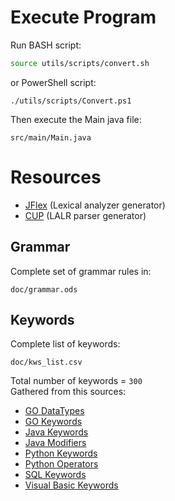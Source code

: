 # Execute Program

Run BASH script:
```BASH
source utils/scripts/convert.sh
```

or PowerShell script:
```PS1
./utils/scripts/Convert.ps1
```

Then execute the Main java file:

    src/main/Main.java

# Resources
- [JFlex](https://www.jflex.de/) (Lexical analyzer generator)
- [CUP](http://www2.cs.tum.edu/projects/cup/) (LALR parser generator)

## Grammar
Complete set of grammar rules in:

    doc/grammar.ods

## Keywords
Complete list of keywords:

    doc/kws_list.csv

Total number of keywords = `300`<br>
Gathered from this sources:
- [GO DataTypes](https://www.geeksforgeeks.org/data-types-in-go/)
- [GO Keywords](https://go.dev/ref/spec#Keywords)
- [Java Keywords](https://www.w3schools.com/java/java_ref_keywords.asp)
- [Java Modifiers](https://www.w3schools.com/java/java_modifiers.asp)
- [Python Keywords](https://www.w3schools.com/python/python_ref_keywords.asp)
- [Python Operators](https://www.w3schools.com/python/python_operators.asp)
- [SQL Keywords](https://www.w3schools.com/sql/sql_ref_keywords.asp)
- [Visual Basic Keywords](https://learn.microsoft.com/en-us/dotnet/visual-basic/language-reference/keywords/)